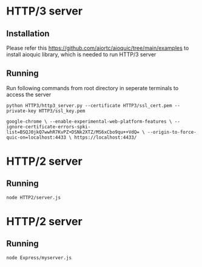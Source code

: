 # HTTP/3 server

## Installation
Please refer this https://github.com/aiortc/aioquic/tree/main/examples to install aioquic library, which is needed to run HTTP/3 server

## Running
Run following commands from root directory in seperate terminals to access the server

`
python HTTP3/http3_server.py --certificate HTTP3/ssl_cert.pem --private-key HTTP3/ssl_key.pem
`


`
google-chrome \
  --enable-experimental-web-platform-features \
  --ignore-certificate-errors-spki-list=BSQJ0jkQ7wwhR7KvPZ+DSNk2XTZ/MS6xCbo9qu++VdQ= \
  --origin-to-force-quic-on=localhost:4433 \
  https://localhost:4433/
`

# HTTP/2 server

## Running

`
node HTTP2/server.js
`

# HTTP/2 server

## Running

`
node Express/myserver.js
`